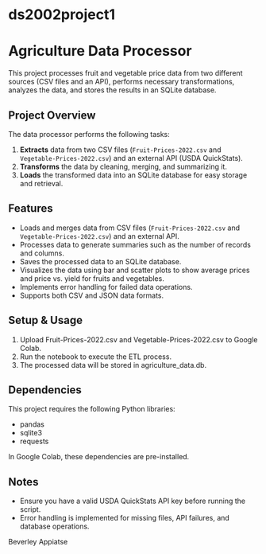 # ds2002project1

# Agriculture Data Processor

This project processes fruit and vegetable price data from two different sources (CSV files and an API), performs necessary transformations, analyzes the data, and stores the results in an SQLite database.

## Project Overview

The data processor performs the following tasks:
1. **Extracts** data from two CSV files (`Fruit-Prices-2022.csv` and `Vegetable-Prices-2022.csv`) and an external API (USDA QuickStats).
2. **Transforms** the data by cleaning, merging, and summarizing it.
3. **Loads** the transformed data into an SQLite database for easy storage and retrieval.

## Features

- Loads and merges data from CSV files (`Fruit-Prices-2022.csv` and `Vegetable-Prices-2022.csv`) and an external API.
- Processes data to generate summaries such as the number of records and columns.
- Saves the processed data to an SQLite database.
- Visualizes the data using bar and scatter plots to show average prices and price vs. yield for fruits and vegetables.
- Implements error handling for failed data operations.
- Supports both CSV and JSON data formats.


## Setup & Usage

1. Upload Fruit-Prices-2022.csv and Vegetable-Prices-2022.csv to Google Colab.
2. Run the notebook to execute the ETL process.
3. The processed data will be stored in agriculture_data.db.

## Dependencies
This project requires the following Python libraries:

- pandas
- sqlite3
- requests

In Google Colab, these dependencies are pre-installed.

## Notes
- Ensure you have a valid USDA QuickStats API key before running the script.
- Error handling is implemented for missing files, API failures, and database operations.



Beverley Appiatse
